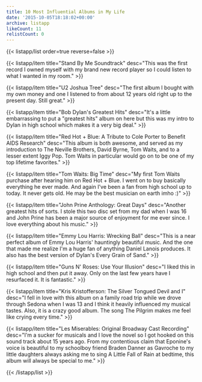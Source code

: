 ```yaml
---
title: 10 Most Influential Albums in My Life
date: '2015-10-05T18:18:02+00:00'
archive: listapp
likeCount: 11
relistCount: 0
---
```




{{< listapp/list order=true reverse=false >}}

   {{< listapp/item title="Stand By Me Soundtrack"
      desc="This was the first record I owned myself with my brand new record player so I could listen to what I wanted in my room." >}}

   {{< listapp/item title="U2 Joshua Tree"
      desc="The first album I bought with my own money and one I listened to from about 12 years old right up to the present day. Still great." >}}

   {{< listapp/item title="Bob Dylan's Greatest Hits"
      desc="It's a little embarrassing to put a \"greatest hits\" album on here but this was my intro to Dylan in high school which makes it a very big deal." >}}

   {{< listapp/item title="Red Hot + Blue: A Tribute to Cole Porter to Benefit AIDS Research"
      desc="This album is both awesome, and served as my introduction to The Neville Brothers, David Byrne, Tom Waits, and to a lesser extent Iggy Pop. Tom Waits in particular would go on to be one of my top lifetime favorites." >}}

   {{< listapp/item title="Tom Waits: Big Time"
      desc="My first Tom Waits purchase after hearing him on Red Hot + Blue. I went on to buy basically everything he ever made. And again I've been a fan from high school up to today. It never gets old. He may be the best musician on earth imho :)" >}}

   {{< listapp/item title="John Prine Anthology: Great Days"
      desc="Another greatest hits of sorts. I stole this two disc set from my dad when I was 16 and John Prine has been a major source of enjoyment for me ever since. I love everything about his music." >}}

   {{< listapp/item title="Emmy Lou Harris: Wrecking Ball"
      desc="This is a near perfect album of Emmy Lou Harris' hauntingly beautiful music. And the one that made me realize I'm a huge fan of anything Daniel Lanois produces. It also has the best version of Dylan's Every Grain of Sand." >}}

   {{< listapp/item title="Guns N' Roses: Use Your Illusion"
      desc="I liked this in high school and then put it away. Only on the last few years have I resurfaced it. It is fantastic." >}}

   {{< listapp/item title="Kris Kristofferson: The Silver Tongued Devil and I"
      desc="I fell in love with this album on a family road trip while we drove through Sedona when I was 13 and I think it heavily influenced my musical tastes. Also, it is a crazy good album. The song The Pilgrim makes me feel like crying every time." >}}

   {{< listapp/item title="Les Miserables: Original Broadway Cast Recording"
      desc="I'm a sucker for musicals and I love the novel so I got hooked on this sound track about 15 years ago. From my contentious claim that Eponine's voice is beautiful to my schoolboy friend Braden Danner as Gavroche to my little daughters always asking me to sing A Little Fall of Rain at bedtime, this album will always be special to me." >}}

{{< /listapp/list >}}
